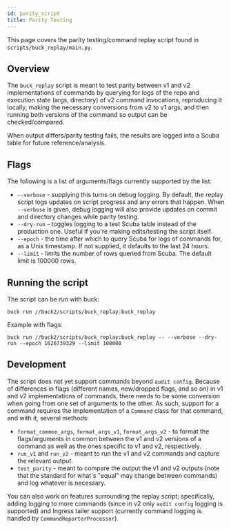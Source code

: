 ```yaml
---
id: parity_script
title: Parity Testing
---
```


This page covers the parity testing/command replay script found in `scripts/buck_replay/main.py`.

## Overview

The `buck_replay` script is meant to test parity between v1 and v2 implementations of commands by querying for logs of the repo and execution state (args, directory) of v2 command invocations, reproducing it locally, making the necessary conversions from v2 to v1 args, and then running both versions of the command so output can be checked/compared.

When output differs/parity testing fails, the results are logged into a Scuba table for future reference/analysis.

## Flags

The following is a list of arguments/flags currently supported by the list:

* `--verbose` - supplying this turns on debug logging. By default, the replay script logs updates on script progress and any errors that happen. When `--verbose` is given, debug logging will also provide updates on commit and directory changes while parity testing.
* `--dry-run` - toggles logging to a test Scuba table instead of the production one. Useful if you're making edits/testing the script itself.
* `--epoch` - the time after which to query Scuba for logs of commands for, as a Unix timestamp. If not supplied, it defaults to the last 24 hours.
* `--limit` - limits the number of rows queried from Scuba. The default limit is 100000 rows.

## Running the script

The script can be run with buck:

```shell
buck run //buck2/scripts/buck_replay:buck_replay
```

Example with flags:

```shell
buck run //buck2/scripts/buck_replay:buck_replay -- --verbose --dry-run --epoch 1626739329 --limit 100000
```

## Development

The script does not yet support commands beyond `audit config`. Because of differences in flags (different names, new/dropped flags, and so on) in v1 and v2 implementations of commands, there needs to be some conversion when going from one set of arguments to the other. As such, support for a command requires the implementation of a `Command` class for that command, and with it, several methods:

* `format_common_args`, `format_args_v1`, `format_args_v2` - to format the flags/arguments in common between the v1 and v2 versions of a command as well as the ones specific to v1 and v2, respectively.
* `run_v1` and `run_v2` - meant to run the v1 and v2 commands and capture the relevant output.
* `test_parity` - meant to compare the output the v1 and v2 outputs (note that the standard for what's "equal" may change between commands) and log whatever is necessary.

You can also work on features surrounding the replay script; specifically, adding logging to more commands (since in v2 only `audit config` logging is supported) and Ingress tailer support (currently command logging is handled by `CommandReporterProcessor`).

